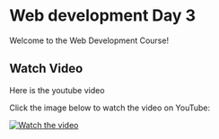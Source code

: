 # Web development Day 3

Welcome to the Web Development Course!

## Watch Video

Here is the youtube video

Click the image below to watch the video on YouTube:

[![Watch the video](https://img.youtube.com/vi/Qe7_xCf_0o0/0.jpg)](https://youtu.be/Qe7_xCf_0o0)
